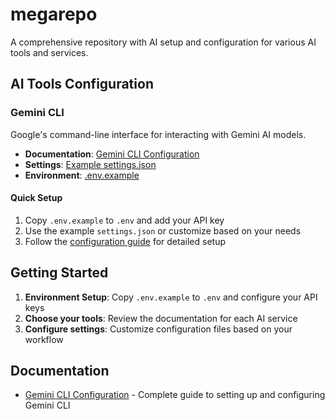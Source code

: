 # megarepo
A comprehensive repository with AI setup and configuration for various AI tools and services.

## AI Tools Configuration

### Gemini CLI
Google's command-line interface for interacting with Gemini AI models.

- **Documentation**: [Gemini CLI Configuration](./docs/gemini-cli/configuration.md)
- **Settings**: [Example settings.json](./docs/gemini-cli/settings.json)
- **Environment**: [.env.example](./.env.example)

#### Quick Setup
1. Copy `.env.example` to `.env` and add your API key
2. Use the example `settings.json` or customize based on your needs
3. Follow the [configuration guide](./docs/gemini-cli/configuration.md) for detailed setup

## Getting Started

1. **Environment Setup**: Copy `.env.example` to `.env` and configure your API keys
2. **Choose your tools**: Review the documentation for each AI service
3. **Configure settings**: Customize configuration files based on your workflow

## Documentation

- [Gemini CLI Configuration](./docs/gemini-cli/configuration.md) - Complete guide to setting up and configuring Gemini CLI
